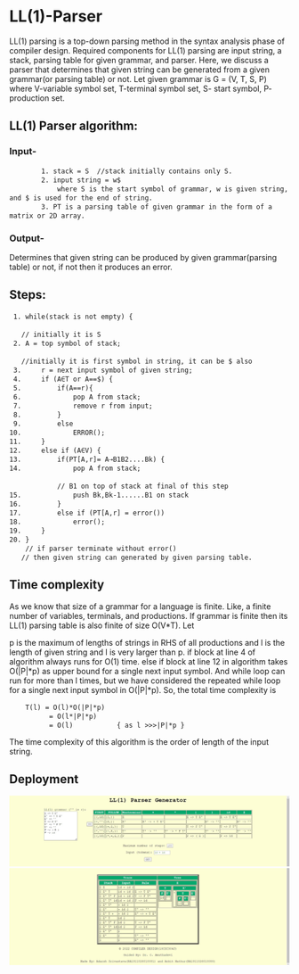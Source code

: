 # LL(1)-Parser
LL(1) parsing is a top-down parsing method in the syntax analysis phase of compiler design.  Required components for LL(1) parsing are input string, a stack, parsing table for given grammar, and parser. Here, we discuss a parser that determines that given string can be generated from a given grammar(or parsing table) or not.
 Let given grammar is G = (V, T, S, P)
where V-variable symbol set, T-terminal symbol set, S- start symbol, P- production set. 

## LL(1) Parser algorithm:
### Input- 
            1. stack = S  //stack initially contains only S.
            2. input string = w$
                where S is the start symbol of grammar, w is given string, and $ is used for the end of string.
            3. PT is a parsing table of given grammar in the form of a matrix or 2D array.

### Output- 
Determines that given string can be produced by given grammar(parsing table) or not, if not then it produces an error.

## Steps:

     1. while(stack is not empty) {

       // initially it is S
     2. A = top symbol of stack;  

       //initially it is first symbol in string, it can be $ also
     3.     r = next input symbol of given string; 
     4.     if (A∈T or A==$) {
     5.         if(A==r){
     6.             pop A from stack;
     7.             remove r from input;
     8.         }
     9.         else
    10.             ERROR();
    11.     }
    12.     else if (A∈V) {
    13.         if(PT[A,r]= A⇢B1B2....Bk) {
    14.             pop A from stack;
             
                // B1 on top of stack at final of this step
    15.             push Bk,Bk-1......B1 on stack  
    16.         }
    17.         else if (PT[A,r] = error())
    18.             error();
    19.     }
    20. } 
        // if parser terminate without error() 
       // then given string can generated by given parsing table.
## Time complexity
As we know that size of a grammar for a language is finite. Like, a finite number of variables, terminals, and productions. If grammar is finite then its LL(1) parsing table is also finite of size O(V*T).  Let

p is the maximum of lengths of strings in RHS of all productions and
l  is the length of given string and
l is very larger than p. if block at line 4 of algorithm always runs for O(1) time. else if block at line 12 in algorithm takes O(|P|*p) as upper bound for a single next input symbol. And while loop can run for more than l times, but we have considered the repeated while loop for a single next input symbol in O(|P|*p). So, the total time complexity is

        T(l) = O(l)*O(|P|*p)
              = O(l*|P|*p)
              = O(l)           { as l >>>|P|*p }
The time complexity of this algorithm is the order of length of the input string.


## Deployment

<img src="Screenshot 1.jpg"/>
<img src="Screenshot 2.jpg"/>

